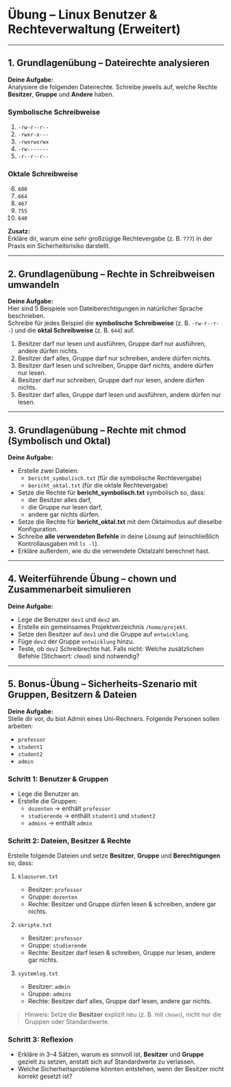 # Übung – Linux Benutzer & Rechteverwaltung (Erweitert)

---

## 1. Grundlagenübung – Dateirechte analysieren  

**Deine Aufgabe:**  
Analysiere die folgenden Dateirechte. Schreibe jeweils auf, welche Rechte **Besitzer**, **Gruppe** und **Andere** haben.  

### Symbolische Schreibweise  
1. `-rw-r--r--`  
2. `-rwxr-x---`  
3. `-rwxrwxrwx`  
4. `-rw-------`  
5. `-r--r--r--`  

### Oktale Schreibweise  
6. `600`  
7. `664`  
8. `467`  
9. `755`  
10. `640`  

**Zusatz:**  
Erkläre dir, warum eine sehr großzügige Rechtevergabe (z. B. `777`) in der Praxis ein Sicherheitsrisiko darstellt.  


---

## 2. Grundlagenübung – Rechte in Schreibweisen umwandeln  

**Deine Aufgabe:**  
Hier sind 5 Beispiele von Dateiberechtigungen in natürlicher Sprache beschrieben.  
Schreibe für jedes Beispiel die **symbolische Schreibweise** (z. B. `-rw-r--r--`) und die **oktal Schreibweise** (z. B. `644`) auf.  

1. Besitzer darf nur lesen und ausführen, Gruppe darf nur ausführen, andere dürfen nichts.  
2. Besitzer darf alles, Gruppe darf nur schreiben, andere dürfen nichts.  
3. Besitzer darf lesen und schreiben, Gruppe darf nichts, andere dürfen nur lesen.  
4. Besitzer darf nur schreiben, Gruppe darf nur lesen, andere dürfen nichts.  
5. Besitzer darf alles, Gruppe darf lesen und ausführen, andere dürfen nur lesen.  

 

---

## 3. Grundlagenübung – Rechte mit chmod (Symbolisch und Oktal)  

**Deine Aufgabe:**  
- Erstelle zwei Dateien:  
  - `bericht_symbolisch.txt` (für die symbolische Rechtevergabe)  
  - `bericht_oktal.txt` (für die oktale Rechtevergabe)  
- Setze die Rechte für **bericht_symbolisch.txt** symbolisch so, dass:  
  - der Besitzer alles darf,  
  - die Gruppe nur lesen darf,  
  - andere gar nichts dürfen.  
- Setze die Rechte für **bericht_oktal.txt** mit dem Oktalmodus auf dieselbe Konfiguration.  
- Schreibe **alle verwendeten Befehle** in deine Lösung auf (einschließlich Kontrollausgaben mit `ls -l`).  
- Erkläre außerdem, wie du die verwendete Oktalzahl berechnet hast.  


---

## 4. Weiterführende Übung – chown und Zusammenarbeit simulieren  

**Deine Aufgabe:**  
- Lege die Benutzer `dev1` und `dev2` an.  
- Erstelle ein gemeinsames Projektverzeichnis `/home/projekt`.  
- Setze den Besitzer auf `dev1` und die Gruppe auf `entwicklung`.  
- Füge `dev2` der Gruppe `entwicklung` hinzu.  
- Teste, ob `dev2` Schreibrechte hat. Falls nicht: Welche zusätzlichen Befehle (Stichwort: `chmod`) sind notwendig?  

---

## 5. Bonus-Übung – Sicherheits-Szenario mit Gruppen, Besitzern & Dateien  

**Deine Aufgabe:**  
Stelle dir vor, du bist Admin eines Uni-Rechners. Folgende Personen sollen arbeiten:  

- `professor`  
- `student1`  
- `student2`  
- `admin`  

### Schritt 1: Benutzer & Gruppen  
- Lege die Benutzer an.  
- Erstelle die Gruppen:  
  - `dozenten` → enthält `professor`  
  - `studierende` → enthält `student1` und `student2`  
  - `admins` → enthält `admin`  

### Schritt 2: Dateien, Besitzer & Rechte  
Erstelle folgende Dateien und setze **Besitzer**, **Gruppe** und **Berechtigungen** so, dass:  

1. `klausuren.txt`  
   - Besitzer: `professor`  
   - Gruppe: `dozenten`  
   - Rechte: Besitzer und Gruppe dürfen lesen & schreiben, andere gar nichts.  

2. `skripte.txt`  
   - Besitzer: `professor`  
   - Gruppe: `studierende`  
   - Rechte: Besitzer darf lesen & schreiben, Gruppe nur lesen, andere gar nichts.  

3. `systemlog.txt`  
   - Besitzer: `admin`  
   - Gruppe: `admins`  
   - Rechte: Besitzer darf alles, Gruppe darf lesen, andere gar nichts.  

> Hinweis: Setze die **Besitzer** explizit neu (z. B. mit `chown`), nicht nur die Gruppen oder Standardwerte.  

### Schritt 3: Reflexion  
- Erkläre in 3–4 Sätzen, warum es sinnvoll ist, **Besitzer** und **Gruppe** gezielt zu setzen, anstatt sich auf Standardwerte zu verlassen.  
- Welche Sicherheitsprobleme könnten entstehen, wenn der Besitzer nicht korrekt gesetzt ist?  


